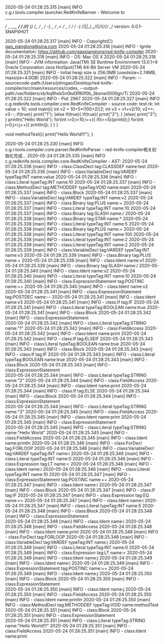 2020-05-24 01:28:25.315 [main] INFO  c.g.r.tools.compiler.launcher.RedKnifeBanner - Welcome to 
   ___         ____ __     _ ___   
  / _ \___ ___/ / //_/__  (_) _/__ 
 / , _/ -_) _  / ,< / _ \/ / _/ -_)
/_/|_|\__/\_,_/_/|_/_//_/_/_/ \__/ 	version: 0.0.1-SNAPSHOT

2020-05-24 01:28:25.317 [main] INFO   - Copyright(C) gao_xianglong@sina.com
2020-05-24 01:28:25.318 [main] INFO   - Ignite documentation: https://github.com/gaoxianglong/red-knife-compiler
2020-05-24 01:28:25.318 [main] INFO   - OS: Mac OS X
2020-05-24 01:28:25.318 [main] INFO   - JVM information: Java(TM) SE Runtime Environment 13.0.1+9 Oracle Corporation Java HotSpot(TM) 64-Bit Server VM
2020-05-24 01:28:25.321 [main] INFO   - Initial heap size is 256.0MB (usedsize=2.74MB, maxsize=4.0GB)
2020-05-24 01:28:25.322 [main] INFO   - Param: --sourcecode-path:/Users/johngao/Desktop/red-knife-compiler/src/main/resources/codes, --output-path:/var/folders/xb/kq9hds5n0kd3f80f0b_3bsnw0000gn/T/
2020-05-24 01:28:25.322 [main] INFO   - Pid: 2967
2020-05-24 01:28:25.327 [main] INFO  c.g.redknife.tools.compiler.core.RedKnifeCompiler - 
source code:
test.rk:
int value = 10;
void main(){
    int v2 = 10+5*(100+2)/2;
    int v3 = v1+v2/10;
    v2++;
    v3--;
    if(true){
        print("1");
    }else if(true){
        if(true){
            print("2");
        }
    }else{
         print("3");
    }
    println("Hello World");
    for(int i=0;i<10;i++){
        if(i==5){print(i);}
        for(int j=0;j<i;j++){
            println(j);
        }
    }
}

void methodTest(){
    print("Hello World!!!");
}

2020-05-24 01:28:25.330 [main] INFO  c.g.r.tools.compiler.core.parser.RedKnifeParser - red-knife-compiler相关初始化完成...
2020-05-24 01:28:25.335 [main] INFO  c.g.redknife.tools.compiler.core.RedKnifeCompiler - AST:
2020-05-24 01:28:25.336 [main] INFO   - class:ClassDecl	tag:CLASSDEF	name:test
2020-05-24 01:28:25.336 [main] INFO   - 	class:VariableDecl	tag:VARDEF	typeTag:INT	name:value
2020-05-24 01:28:25.336 [main] INFO   - 		class:Literal	typeTag:INT	name:10
2020-05-24 01:28:25.337 [main] INFO   - 	class:MethodDecl	tag:METHODDEF	typeTag:VOID	name:main
2020-05-24 01:28:25.337 [main] INFO   - 		class:Block
2020-05-24 01:28:25.337 [main] INFO   - 			class:VariableDecl	tag:VARDEF	typeTag:INT	name:v2
2020-05-24 01:28:25.337 [main] INFO   - 				class:Binary	tag:PLUS	name:+
2020-05-24 01:28:25.337 [main] INFO   - 					class:Literal	typeTag:INT	name:10
2020-05-24 01:28:25.337 [main] INFO   - 					class:Binary	tag:SLASH	name:/
2020-05-24 01:28:25.338 [main] INFO   - 						class:Binary	tag:STAR	name:*
2020-05-24 01:28:25.338 [main] INFO   - 							class:Literal	typeTag:INT	name:5
2020-05-24 01:28:25.338 [main] INFO   - 							class:Binary	tag:PLUS	name:+
2020-05-24 01:28:25.338 [main] INFO   - 								class:Literal	typeTag:INT	name:100
2020-05-24 01:28:25.338 [main] INFO   - 								class:Literal	typeTag:INT	name:2
2020-05-24 01:28:25.339 [main] INFO   - 						class:Literal	typeTag:INT	name:2
2020-05-24 01:28:25.339 [main] INFO   - 			class:VariableDecl	tag:VARDEF	typeTag:INT	name:v3
2020-05-24 01:28:25.339 [main] INFO   - 				class:Binary	tag:PLUS	name:+
2020-05-24 01:28:25.339 [main] INFO   - 					class:Ident	name:v1
2020-05-24 01:28:25.339 [main] INFO   - 					class:Binary	tag:SLASH	name:/
2020-05-24 01:28:25.340 [main] INFO   - 						class:Ident	name:v2
2020-05-24 01:28:25.340 [main] INFO   - 						class:Literal	typeTag:INT	name:10
2020-05-24 01:28:25.340 [main] INFO   - 			class:ExpressionStatement	tag:POSTINC	name:++
2020-05-24 01:28:25.340 [main] INFO   - 				class:Ident	name:v2
2020-05-24 01:28:25.341 [main] INFO   - 			class:ExpressionStatement	tag:POSTDEC	name:--
2020-05-24 01:28:25.341 [main] INFO   - 				class:Ident	name:v3
2020-05-24 01:28:25.341 [main] INFO   - 			class:If	tag:IF
2020-05-24 01:28:25.341 [main] INFO   - 				class:Literal	typeTag:BOOLEAN	name:true
2020-05-24 01:28:25.341 [main] INFO   - 				class:Block
2020-05-24 01:28:25.342 [main] INFO   - 					class:ExpressionStatement		
2020-05-24 01:28:25.342 [main] INFO   - 						class:Literal	typeTag:STRING	name:"1"
2020-05-24 01:28:25.342 [main] INFO   - 						class:FieldAccess
2020-05-24 01:28:25.342 [main] INFO   - 							class:Ident	name:print
2020-05-24 01:28:25.342 [main] INFO   - 				class:If	tag:ELSEIF
2020-05-24 01:28:25.343 [main] INFO   - 					class:Literal	typeTag:BOOLEAN	name:true
2020-05-24 01:28:25.343 [main] INFO   - 					class:Block
2020-05-24 01:28:25.343 [main] INFO   - 						class:If	tag:IF
2020-05-24 01:28:25.343 [main] INFO   - 							class:Literal	typeTag:BOOLEAN	name:true
2020-05-24 01:28:25.343 [main] INFO   - 							class:Block
2020-05-24 01:28:25.343 [main] INFO   - 								class:ExpressionStatement		
2020-05-24 01:28:25.344 [main] INFO   - 									class:Literal	typeTag:STRING	name:"2"
2020-05-24 01:28:25.344 [main] INFO   - 									class:FieldAccess
2020-05-24 01:28:25.344 [main] INFO   - 										class:Ident	name:print
2020-05-24 01:28:25.344 [main] INFO   - 				class:If	tag:ELSE
2020-05-24 01:28:25.344 [main] INFO   - 					class:Block
2020-05-24 01:28:25.344 [main] INFO   - 						class:ExpressionStatement		
2020-05-24 01:28:25.344 [main] INFO   - 							class:Literal	typeTag:STRING	name:"3"
2020-05-24 01:28:25.345 [main] INFO   - 							class:FieldAccess
2020-05-24 01:28:25.345 [main] INFO   - 								class:Ident	name:print
2020-05-24 01:28:25.345 [main] INFO   - 			class:ExpressionStatement		
2020-05-24 01:28:25.345 [main] INFO   - 				class:Literal	typeTag:STRING	name:"Hello World"
2020-05-24 01:28:25.345 [main] INFO   - 				class:FieldAccess
2020-05-24 01:28:25.345 [main] INFO   - 					class:Ident	name:println
2020-05-24 01:28:25.346 [main] INFO   - 			class:ForDecl	tag:FORLOOP
2020-05-24 01:28:25.346 [main] INFO   - 				class:VariableDecl	tag:VARDEF	typeTag:INT	name:i
2020-05-24 01:28:25.346 [main] INFO   - 					class:Literal	typeTag:INT	name:0
2020-05-24 01:28:25.346 [main] INFO   - 				class:Expression	tag:LT	name:<
2020-05-24 01:28:25.346 [main] INFO   - 					class:Ident	name:i
2020-05-24 01:28:25.346 [main] INFO   - 					class:Literal	typeTag:INT	name:10
2020-05-24 01:28:25.347 [main] INFO   - 				class:ExpressionStatement	tag:POSTINC	name:++
2020-05-24 01:28:25.347 [main] INFO   - 					class:Ident	name:i
2020-05-24 01:28:25.347 [main] INFO   - 				class:Block
2020-05-24 01:28:25.347 [main] INFO   - 					class:If	tag:IF
2020-05-24 01:28:25.347 [main] INFO   - 						class:Expression	tag:EQ	name:==
2020-05-24 01:28:25.347 [main] INFO   - 							class:Ident	name:i
2020-05-24 01:28:25.347 [main] INFO   - 							class:Literal	typeTag:INT	name:5
2020-05-24 01:28:25.348 [main] INFO   - 						class:Block
2020-05-24 01:28:25.348 [main] INFO   - 							class:ExpressionStatement		
2020-05-24 01:28:25.348 [main] INFO   - 								class:Ident	name:i
2020-05-24 01:28:25.348 [main] INFO   - 								class:FieldAccess
2020-05-24 01:28:25.348 [main] INFO   - 									class:Ident	name:print
2020-05-24 01:28:25.348 [main] INFO   - 					class:ForDecl	tag:FORLOOP
2020-05-24 01:28:25.348 [main] INFO   - 						class:VariableDecl	tag:VARDEF	typeTag:INT	name:j
2020-05-24 01:28:25.349 [main] INFO   - 							class:Literal	typeTag:INT	name:0
2020-05-24 01:28:25.349 [main] INFO   - 						class:Expression	tag:LT	name:<
2020-05-24 01:28:25.349 [main] INFO   - 							class:Ident	name:j
2020-05-24 01:28:25.349 [main] INFO   - 							class:Ident	name:i
2020-05-24 01:28:25.349 [main] INFO   - 						class:ExpressionStatement	tag:POSTINC	name:++
2020-05-24 01:28:25.349 [main] INFO   - 							class:Ident	name:j
2020-05-24 01:28:25.350 [main] INFO   - 						class:Block
2020-05-24 01:28:25.350 [main] INFO   - 							class:ExpressionStatement		
2020-05-24 01:28:25.350 [main] INFO   - 								class:Ident	name:j
2020-05-24 01:28:25.350 [main] INFO   - 								class:FieldAccess
2020-05-24 01:28:25.350 [main] INFO   - 									class:Ident	name:println
2020-05-24 01:28:25.350 [main] INFO   - 	class:MethodDecl	tag:METHODDEF	typeTag:VOID	name:methodTest
2020-05-24 01:28:25.351 [main] INFO   - 		class:Block
2020-05-24 01:28:25.351 [main] INFO   - 			class:ExpressionStatement		
2020-05-24 01:28:25.351 [main] INFO   - 				class:Literal	typeTag:STRING	name:"Hello World!!!"
2020-05-24 01:28:25.351 [main] INFO   - 				class:FieldAccess
2020-05-24 01:28:25.351 [main] INFO   - 					class:Ident	name:print
